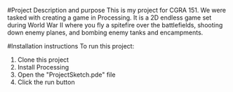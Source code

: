 #Project Description and purpose
This is my project for CGRA 151. We were tasked with creating a game in Processing. It is a 2D endless game set during World War II where you fly a spitefire over the battlefields, shooting down enemy planes, and bombing enemy tanks and encampments.

#Installation instructions
To run this project:
1. Clone this project
2. Install Processing
3. Open the "ProjectSketch.pde" file
4. Click the run button
